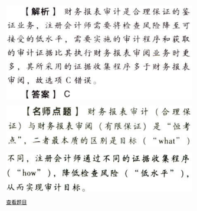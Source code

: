 ![](0012e855016630427ec6e2f9fcadac36.png)

![](4520c12f9fb8d3968b1395f2d91ecdfa.png)

![](bbb69b2a19edb8ff5a1fff335b414967.png)

[查看题目](../审计概述.本章真题.md#3-题目)

